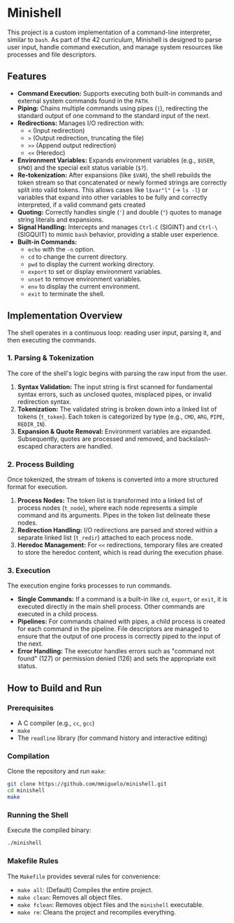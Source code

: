 # Minishell

This project is a custom implementation of a command-line interpreter, similar to `bash`. As part of the 42 curriculum, Minishell is designed to parse user input, handle command execution, and manage system resources like processes and file descriptors.

## Features

*   **Command Execution:** Supports executing both built-in commands and external system commands found in the `PATH`.
*   **Piping:** Chains multiple commands using pipes (`|`), redirecting the standard output of one command to the standard input of the next.
*   **Redirections:** Manages I/O redirection with:
    *   `<` (Input redirection)
    *   `>` (Output redirection, truncating the file)
    *   `>>` (Append output redirection)
    *   `<<` (Heredoc)
*   **Environment Variables:** Expands environment variables (e.g., `$USER`, `$PWD`) and the special exit status variable (`$?`).
*   **Re-tokenization:** After expansions (like `$VAR`), the shell rebuilds the token stream so that concatenated or newly formed strings are correctly split into valid tokens. This allows cases like `l$var"l"` (→ `ls -l`) or variables that expand into other variables to be fully and correctly interpreted, if a valid command gets created
*   **Quoting:** Correctly handles single (`'`) and double (`"`) quotes to manage string literals and expansions.
*   **Signal Handling:** Intercepts and manages `Ctrl-C` (SIGINT) and `Ctrl-\` (SIGQUIT) to mimic `bash` behavior, providing a stable user experience.
*   **Built-in Commands:**
    *   `echo` with the `-n` option.
    *   `cd` to change the current directory.
    *   `pwd` to display the current working directory.
    *   `export` to set or display environment variables.
    *   `unset` to remove environment variables.
    *   `env` to display the current environment.
    *   `exit` to terminate the shell.

## Implementation Overview

The shell operates in a continuous loop: reading user input, parsing it, and then executing the commands.

### 1. Parsing & Tokenization
The core of the shell's logic begins with parsing the raw input from the user.
1.  **Syntax Validation:** The input string is first scanned for fundamental syntax errors, such as unclosed quotes, misplaced pipes, or invalid redirection syntax.
2.  **Tokenization:** The validated string is broken down into a linked list of tokens (`t_token`). Each token is categorized by type (e.g., `CMD`, `ARG`, `PIPE`, `REDIR_IN`).
3.  **Expansion & Quote Removal:** Environment variables are expanded. Subsequently, quotes are processed and removed, and backslash-escaped characters are handled.

### 2. Process Building
Once tokenized, the stream of tokens is converted into a more structured format for execution.
1.  **Process Nodes:** The token list is transformed into a linked list of process nodes (`t_node`), where each node represents a simple command and its arguments. Pipes in the token list delineate these nodes.
2.  **Redirection Handling:** I/O redirections are parsed and stored within a separate linked list (`t_redir`) attached to each process node.
3.  **Heredoc Management:** For `<<` redirections, temporary files are created to store the heredoc content, which is read during the execution phase.

### 3. Execution
The execution engine forks processes to run commands.
*   **Single Commands:** If a command is a built-in like `cd`, `export`, or `exit`, it is executed directly in the main shell process. Other commands are executed in a child process.
*   **Pipelines:** For commands chained with pipes, a child process is created for each command in the pipeline. File descriptors are managed to ensure that the output of one process is correctly piped to the input of the next.
*   **Error Handling:** The executor handles errors such as "command not found" (127) or permission denied (126) and sets the appropriate exit status.

## How to Build and Run

### Prerequisites
*   A C compiler (e.g., `cc`, `gcc`)
*   `make`
*   The `readline` library (for command history and interactive editing)

### Compilation
Clone the repository and run `make`:
```bash
git clone https://github.com/mmiguelo/minishell.git
cd minishell
make
```

### Running the Shell
Execute the compiled binary:
```bash
./minishell
```

### Makefile Rules
The `Makefile` provides several rules for convenience:
*   `make all`: (Default) Compiles the entire project.
*   `make clean`: Removes all object files.
*   `make fclean`: Removes object files and the `minishell` executable.
*   `make re`: Cleans the project and recompiles everything.

